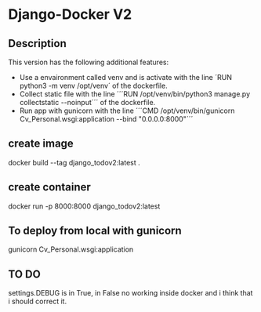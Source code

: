 # Django-Docker V2

## Description

This version has the following additional features:

- Use a envaironment called venv and is activate with the line ´RUN python3 -m venv /opt/venv´ of the dockerfile.
- Collect static file with the line ´´´RUN /opt/venv/bin/python3 manage.py collectstatic --noinput´´´ of the dockerfile.
- Run app with gunicorn with the line ´´´CMD /opt/venv/bin/gunicorn Cv_Personal.wsgi:application --bind "0.0.0.0:8000"´´´



## create image
docker build --tag django_todov2:latest .

## create container
docker run -p 8000:8000 django_todov2:latest

## To deploy from local with gunicorn
gunicorn Cv_Personal.wsgi:application

## TO DO
settings.DEBUG is in True, in False no working inside docker and i think that i should correct it.
